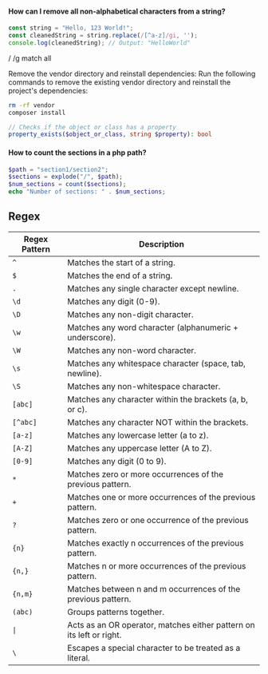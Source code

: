 #### How can I remove all non-alphabetical characters from a string?

```js
const string = "Hello, 123 World!";
const cleanedString = string.replace(/[^a-z]/gi, '');
console.log(cleanedString); // Output: "HelloWorld"
```

/ /g match all


Remove the vendor directory and reinstall dependencies: Run the following commands to remove the existing vendor directory and reinstall the project's dependencies:

```bash
rm -rf vendor
composer install
```

```php
// Checks if the object or class has a property
property_exists($object_or_class, string $property): bool
```

#### How to count the sections in a php path?

```php
$path = "section1/section2";
$sections = explode("/", $path);
$num_sections = count($sections);
echo "Number of sections: " . $num_sections;
```

## Regex

| Regex Pattern | Description                                                          |
| ------------- | -------------------------------------------------------------------- |
| `^`           | Matches the start of a string.                                       |
| `$`           | Matches the end of a string.                                         |
| `.`           | Matches any single character except newline.                         |
| `\d`          | Matches any digit (0-9).                                             |
| `\D`          | Matches any non-digit character.                                     |
| `\w`          | Matches any word character (alphanumeric + underscore).              |
| `\W`          | Matches any non-word character.                                      |
| `\s`          | Matches any whitespace character (space, tab, newline).              |
| `\S`          | Matches any non-whitespace character.                                |
| `[abc]`       | Matches any character within the brackets (a, b, or c).              |
| `[^abc]`      | Matches any character NOT within the brackets.                       |
| `[a-z]`       | Matches any lowercase letter (a to z).                               |
| `[A-Z]`       | Matches any uppercase letter (A to Z).                               |
| `[0-9]`       | Matches any digit (0 to 9).                                          |
| `*`           | Matches zero or more occurrences of the previous pattern.            |
| `+`           | Matches one or more occurrences of the previous pattern.             |
| `?`           | Matches zero or one occurrence of the previous pattern.              |
| `{n}`         | Matches exactly n occurrences of the previous pattern.               |
| `{n,}`        | Matches n or more occurrences of the previous pattern.               |
| `{n,m}`       | Matches between n and m occurrences of the previous pattern.         |
| `(abc)`       | Groups patterns together.                                            |
| `\|`          | Acts as an OR operator, matches either pattern on its left or right. |
| `\`           | Escapes a special character to be treated as a literal.              |
